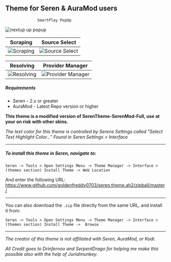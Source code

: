 ## Theme for Seren & AuraMod users
                  SmartPlay PopUp             
![nextup up popup](https://camo.githubusercontent.com/d80df5ed8b05dd3c62d02ecf26d79ca6f758021920cae0a7f4e66fd90c74de4f/68747470733a2f2f692e696d6775722e636f6d2f647361557075452e6a7067)

|                   Scraping                   |                   Source Select                   |
|:--------------------------------------------:|:-------------------------------------------------:|
| ![Scraping](https://i.imgur.com/wZukP7n.jpg) | ![Source Select](https://i.imgur.com/sqgtzXg.png) |

|                    Resolving                  |                Provider Manager                      |
|:---------------------------------------------:|:----------------------------------------------------:|
| ![Resolving](https://i.imgur.com/ADKZ16Y.png) | ![Provider Manager](https://i.imgur.com/TagHvjP.png) |


##### Requirements
* Seren - 2.x or greater
* AuraMod - Latest Repo version or higher 

**This theme is a modified version of SerenTheme-SerenMod-Full, use at your on risk with other skins.**

*The text color for this theme is controlled by Serens  Settings called "Select Text Highlight Color..." Found in Seren Settings > Interface*

-----------

##### To install this theme in Seren, navigate to:

`Seren -> Tools > Open Settings Menu -> Theme Manager -> Interface > (themes section) Install Theme -> Web Location`

And enter the following URL:
https://www.github.com/goldenfreddy0703/seren.theme.ah2/zipball/master/

------------


You can also download the `.zip` file directly from the same URL, and install it from:

`Seren -> Tools > Open Settings Menu -> Theme Manager -> Interface > (themes section) Install Theme ->  Browse`

------------




*The creator of this theme is not affiliated with Seren, AuraMod, or Kodi.*

*All Credit goes to Drinfernoo and SerpentDrago for helping me make this possible also with the help of Jurialmunkey.*

